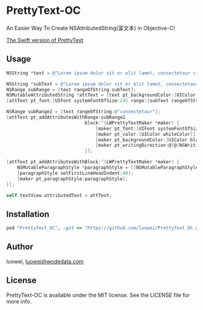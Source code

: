 PrettyText-OC
=============
An Easier Way To Create NSAttributedString(富文本) in Objective-C!

[The Swift version of PrettyText](https://github.com/heartfly/PrettyText/)

## Usage

```objective-c
NSString *text = @"Lorem ipsum dolor sit er elit lamet, consectetaur cillium adipisicing pecu, sed do eiusmod tempor incididunt ut labore et dolore magna aliqua.";

NSString *subText = @"Lorem ipsum dolor sit er elit lamet, consectetaur cillium adipisicing pecu";
NSRange subRange = [text rangeOfString:subText];
NSMutableAttributedString *attText = [text pt_backgroundColor:[UIColor whiteColor] range:subRange];
[attText pt_font:[UIFont systemFontOfSize:24] range:[subText rangeOfString:@"Lorem"] ];

NSRange subRange2 = [text rangeOfString:@"consectetaur"];
[attText pt_addAttributesWithRange:subRange2
                             block:^(LWPrettyTextMaker *maker) {
                                 [maker pt_font:[UIFont systemFontOfSize:20]];
                                 [maker pt_color:[UIColor whiteColor]];
                                 [maker pt_backgroundColor:[UIColor blackColor]];
                                 [maker pt_writingDirection:@[@(NSWritingDirectionRightToLeft)]];
                             }];

[attText pt_addAttributesWithBlock:^(LWPrettyTextMaker *maker) {
    NSMutableParagraphStyle *paragraphStyle = [[NSMutableParagraphStyle alloc] init];
    [paragraphStyle setFirstLineHeadIndent:40];
    [maker pt_paragraphStyle:paragraphStyle];
}];

self.textView.attributedText = attText;
```

## Installation

```ruby
pod "PrettyText_OC", :git => "https://github.com/luowei/PrettyText_OC.git"
```

## Author

luowei, luowei@wodedata.com

## License

PrettyText-OC is available under the MIT license. See the LICENSE file for more info.